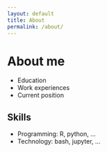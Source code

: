 ```yaml
---
layout: default
title: About
permalink: /about/
---
```


# About me

- Education
- Work experiences
- Current position

## Skills
- Programming: R, python, ...
- Technology: bash, jupyter, ...
